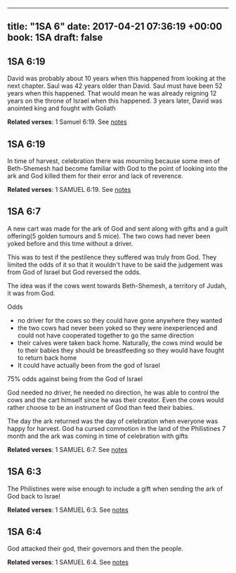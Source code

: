 
---
title: "1SA 6"
date: 2017-04-21 07:36:19 +00:00
book: 1SA
draft: false
---

## 1SA 6:19

David was probably about 10 years when this happened from looking at the next chapter. Saul was 42 years older than David. Saul must have been 52 years when this happened. That would mean he was already reigning 12 years on the throne of Israel when this happened. 3 years later, David was anointed king and fought with Goliath

**Related verses**: 1 Samuel 6:19. See [notes](https://my.bible.com/notes/2618119615528296642)


## 1SA 6:19

In time of harvest, celebration there was mourning because some men of Beth-Shemesh had become familiar with God to the point of looking into the ark and God killed them for their error and lack of reverence.

**Related verses**: 1 SAMUEL 6:19. See [notes](https://my.bible.com/notes/2618118421804212415)


## 1SA 6:7

A new cart was made for the ark of God and sent along with gifts and a guilt offering(5 golden tumours and 5 mice). The two cows had never been yoked before and this time without a driver.

This was to test if the pestilence they suffered was truly from God. They limited the odds of it so that it wouldn't have to be said the judgement was from God of Israel but God reversed the odds.

The idea was if the cows went towards Beth-Shemesh, a territory of Judah, it was from God.

Odds
- no driver for the cows so they could have gone anywhere they wanted
- the two cows had never been yoked so they were inexperienced and could not have cooperated together to go the same direction 
- their calves were taken back home. Naturally, the cows mind would be to their babies they should be breastfeeding so they would have fought to return back home
- It could have actually been from the god of Israel 

75% odds against being from the God of Israel

God needed no driver, he needed no direction, he was able to control the cows and the cart himself since he was their creator. Even the cows would rather choose to be an instrument of God than feed their babies.

The day the ark returned was the day of celebration when everyone was happy for harvest. God ha cursed commotion in the land of the Philistines 7 month and the ark was coming in time of celebration with gifts

**Related verses**: 1 SAMUEL 6:7. See [notes](https://my.bible.com/notes/2618111318641336494)


## 1SA 6:3

The Philistines were wise enough to include a gift when sending the ark of God back to Israel

**Related verses**: 1 SAMUEL 6:3. See [notes](https://my.bible.com/notes/2617891228369018982)


## 1SA 6:4

God attacked their god, their governors and then the people.

**Related verses**: 1 SAMUEL 6:4. See [notes](https://my.bible.com/notes/2617389858675221376)

